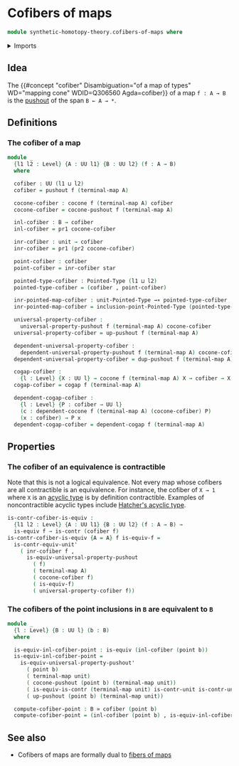 # Cofibers of maps

```agda
module synthetic-homotopy-theory.cofibers-of-maps where
```

<details><summary>Imports</summary>

```agda
open import foundation.constant-maps
open import foundation.contractible-types
open import foundation.dependent-pair-types
open import foundation.equivalences
open import foundation.unit-type
open import foundation.universe-levels

open import structured-types.pointed-maps
open import structured-types.pointed-types
open import structured-types.pointed-unit-type

open import synthetic-homotopy-theory.cocones-under-spans
open import synthetic-homotopy-theory.dependent-cocones-under-spans
open import synthetic-homotopy-theory.dependent-universal-property-pushouts
open import synthetic-homotopy-theory.pushouts
open import synthetic-homotopy-theory.universal-property-pushouts
```

</details>

## Idea

The
{{#concept "cofiber" Disambiguation="of a map of types" WD="mapping cone" WDID=Q306560 Agda=cofiber}}
of a map `f : A → B` is the [pushout](synthetic-homotopy-theory.pushouts.md) of
the span `B ← A → *`.

## Definitions

### The cofiber of a map

```agda
module _
  {l1 l2 : Level} {A : UU l1} {B : UU l2} (f : A → B)
  where

  cofiber : UU (l1 ⊔ l2)
  cofiber = pushout f (terminal-map A)

  cocone-cofiber : cocone f (terminal-map A) cofiber
  cocone-cofiber = cocone-pushout f (terminal-map A)

  inl-cofiber : B → cofiber
  inl-cofiber = pr1 cocone-cofiber

  inr-cofiber : unit → cofiber
  inr-cofiber = pr1 (pr2 cocone-cofiber)

  point-cofiber : cofiber
  point-cofiber = inr-cofiber star

  pointed-type-cofiber : Pointed-Type (l1 ⊔ l2)
  pointed-type-cofiber = (cofiber , point-cofiber)

  inr-pointed-map-cofiber : unit-Pointed-Type →∗ pointed-type-cofiber
  inr-pointed-map-cofiber = inclusion-point-Pointed-Type (pointed-type-cofiber)

  universal-property-cofiber :
    universal-property-pushout f (terminal-map A) cocone-cofiber
  universal-property-cofiber = up-pushout f (terminal-map A)

  dependent-universal-property-cofiber :
    dependent-universal-property-pushout f (terminal-map A) cocone-cofiber
  dependent-universal-property-cofiber = dup-pushout f (terminal-map A)

  cogap-cofiber :
    {l : Level} {X : UU l} → cocone f (terminal-map A) X → cofiber → X
  cogap-cofiber = cogap f (terminal-map A)

  dependent-cogap-cofiber :
    {l : Level} {P : cofiber → UU l}
    (c : dependent-cocone f (terminal-map A) (cocone-cofiber) P)
    (x : cofiber) → P x
  dependent-cogap-cofiber = dependent-cogap f (terminal-map A)
```

## Properties

### The cofiber of an equivalence is contractible

Note that this is not a logical equivalence. Not every map whose cofibers are
all contractible is an equivalence. For instance, the cofiber of `X → 1` where
`X` is an [acyclic type](synthetic-homotopy-theory.acyclic-types.md) is by
definition contractible. Examples of noncontractible acyclic types include
[Hatcher's acyclic type](synthetic-homotopy-theory.hatchers-acyclic-type.md).

```agda
is-contr-cofiber-is-equiv :
  {l1 l2 : Level} {A : UU l1} {B : UU l2} (f : A → B) →
  is-equiv f → is-contr (cofiber f)
is-contr-cofiber-is-equiv {A = A} f is-equiv-f =
  is-contr-equiv-unit'
    ( inr-cofiber f ,
      is-equiv-universal-property-pushout
        ( f)
        ( terminal-map A)
        ( cocone-cofiber f)
        ( is-equiv-f)
        ( universal-property-cofiber f))
```

### The cofibers of the point inclusions in `B` are equivalent to `B`

```agda
module _
  {l : Level} {B : UU l} (b : B)
  where

  is-equiv-inl-cofiber-point : is-equiv (inl-cofiber (point b))
  is-equiv-inl-cofiber-point =
    is-equiv-universal-property-pushout'
      ( point b)
      ( terminal-map unit)
      ( cocone-pushout (point b) (terminal-map unit))
      ( is-equiv-is-contr (terminal-map unit) is-contr-unit is-contr-unit)
      ( up-pushout (point b) (terminal-map unit))

  compute-cofiber-point : B ≃ cofiber (point b)
  compute-cofiber-point = (inl-cofiber (point b) , is-equiv-inl-cofiber-point)
```

## See also

- Cofibers of maps are formally dual to
  [fibers of maps](foundation-core.fibers-of-maps.md)
